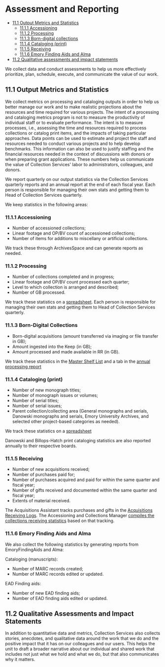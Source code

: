 # Assessment and Reporting

* [11.1 Output Metrics and Statistics](#111-output-metrics-and-statistics)
	* [11.1.1 Accessioning](#1111-accessioning)
	* [11.1.2 Processing](#1112-processing)
	* [11.1.3 Born-digital collections](#1113-born-digital-collections)
	* [11.1.4 Cataloging (print)](#1114-cataloging-print)
	* [11.1.5 Receiving](#1115-receiving)
	* [11.1.6 Emory Finding Aids and Alma](#1116-emory-finding-aids-and-alma)
* [11.2 Qualitative assessments and impact statements](#112-qualitative-assessments-and-impact-statements)

We collect data and conduct assessments to help us more effectively prioritize, plan, schedule, execute, and communicate the value of our work.   

## 11.1 Output Metrics and Statistics

We collect metrics on processing and cataloging outputs in order to help us better manage our work and to make realistic projections about the resources and time required for various projects.  The intent of a processing and cataloging metrics program is not to measure the productivity of individual staff or to evaluate performance. The intent is to measure processes, i.e., assessing the time and resources required to process collections or catalog print items, and the impacts of taking particular approaches. Data points can be used to estimate and project the staff and resources needed to conduct various projects and to help develop benchmarks. This information can also be used to justify staffing and the financial resources needed in the context of discussions with donors or when preparing grant applications. These numbers help us communicate the value of Collection Services' labor to administrators, colleagues, and donors.  

We report quarterly on our output statistics via the Collection Services quarterly reports and an annual report at the end of each fiscal year. Each person is responsible for managing their own stats and getting them to Head of Collection Services quarterly.

We keep statistics in the following areas:  

### 11.1.1 Accessioning

* Number of accessioned collections;
* Linear footage and OP/BV count of accessioned collections;
* Number of items for additions to miscellany or artificial collections.

We track these through ArchivesSpace and can generate reports as needed.

### 11.1.2 Processing

* Number of collections completed and in progress;
* Linear footage and OP/BV count processed each quarter;
* Level to which collection is arranged and described;
* Number of GB processed.

We track these statistics on a [spreadsheet](<https://emory.app.box.com/file/243119095713> "https://emory.app.box.com/file/243119095713").  Each person is responsible for managing their own stats and getting them to Head of Collection Services quarterly.  

### 11.1.3 Born-Digital Collections

* Born-digital acquisitions (amount transferred via imaging or file transfer in GB);
* Amount ingested into the Keep (in GB);
* Amount processed and made available in RR (in GB). 

We track these statistics in the [Master Shelf List](https://emory.box.com/s/zxb8uqgc2kl8vqwn6p6316k9bezq9nvm) and a tab in the [annual processing report](<https://emory.app.box.com/file/243119095713> "https://emory.app.box.com/file/243119095713")

### 11.1.4 Cataloging (print)

* Number of new monograph titles;
* Number of monograph issues or volumes;
* Number of serial titles;
* Number of serial issues;
* Parent collection/collecting area (General monographs and serials, Danowski monographs and serials, Emory University Archives, and selected other project-based categories as needed).

We track these statistics on a [spreadsheet](<https://emory.app.box.com/folder/42712015208> "https://emory.app.box.com/folder/42712015208")

Danowski and Billops-Hatch print cataloging statistics are also reported annually to their respective boards. 

### 11.1.5 Receiving

* Number of new acquisitions received;
* Number of purchases paid for;
* Number of purchases acquired and paid for within the same quarter and fiscal year;
* Number of gifts received and documented within the same quarter and fiscal year;
* Extents of material received.

The Acquisitions Assistant tracks purchases and gifts in the [Acquisitions Receiving Logs](https://emory.box.com/s/zjnllx6bntj7hnzlh1m8heebibm030ol). The Accessioning and Collections Manager [compiles the collections receiving statistics](https://emory.box.com/s/u78dhmnv3ewxkesvt4wk8kri363dx2m9) based on that tracking. 

### 11.1.6 Emory Finding Aids and Alma

We also collect the following statistics by generating reports from EmoryFindingAids and Alma:

Cataloging (manuscripts):

* Number of MARC records created;
* Number of MARC records edited or updated.

EAD Finding aids:

* Number of new EAD finding aids;
* Number of EAD finding aids edited or updated.

## 11.2 Qualitative Assessments and Impact Statements

In addition to quantitative data and metrics, Collection Services also collects stories, anecdotes, and qualitative data around the work that we do and the positive impact that it has on our colleagues and our users.  This helps the unit to draft a broader narrative about our individual and shared work that includes not just what we hold and what we do, but that also communicates why it matters.    


